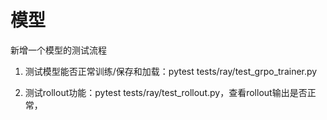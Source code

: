 # 模型

新增一个模型的测试流程

1. 测试模型能否正常训练/保存和加载：pytest tests/ray/test_grpo_trainer.py

2. 测试rollout功能：pytest tests/ray/test_rollout.py，查看rollout输出是否正常，